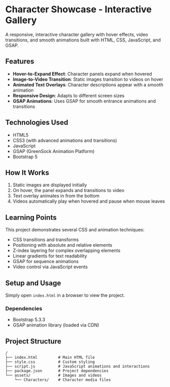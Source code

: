 # Character Showcase - Interactive Gallery

A responsive, interactive character gallery with hover effects, video transitions, and smooth animations built with HTML, CSS, JavaScript, and GSAP.

## Features

- **Hover-to-Expand Effect**: Character panels expand when hovered
- **Image-to-Video Transition**: Static images transition to videos on hover
- **Animated Text Overlays**: Character descriptions appear with a smooth animation
- **Responsive Design**: Adapts to different screen sizes
- **GSAP Animations**: Uses GSAP for smooth entrance animations and transitions

## Technologies Used

- HTML5
- CSS3 (with advanced animations and transitions)
- JavaScript
- GSAP (GreenSock Animation Platform)
- Bootstrap 5

## How It Works

1. Static images are displayed initially
2. On hover, the panel expands and transitions to video
3. Text overlay animates in from the bottom
4. Videos automatically play when hovered and pause when mouse leaves

## Learning Points

This project demonstrates several CSS and animation techniques:
- CSS transitions and transforms
- Positioning with absolute and relative elements
- Z-index layering for complex overlapping elements
- Linear gradients for text readability
- GSAP for sequence animations
- Video control via JavaScript events

## Setup and Usage

Simply open `index.html` in a browser to view the project.

### Dependencies
- Bootstrap 5.3.3
- GSAP animation library (loaded via CDN)

## Project Structure

```
/
├── index.html         # Main HTML file
├── style.css          # Custom styling
├── script.js          # JavaScript animations and interactions
├── package.json       # Project dependencies
└── assets/            # Images and videos
    └── Characters/    # Character media files
```